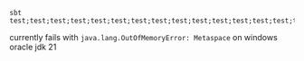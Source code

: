 ```
sbt test;test;test;test;test;test;test;test;test;test;test;test;test;test;test;test;test;test;test
```
currently fails with `java.lang.OutOfMemoryError: Metaspace` on windows oracle jdk 21 